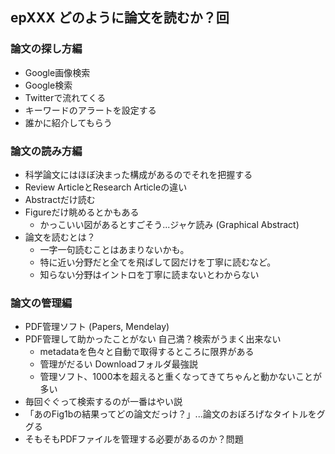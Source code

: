 ## epXXX どのように論文を読むか？回
### 論文の探し方編
- Google画像検索
- Google検索
- Twitterで流れてくる
- キーワードのアラートを設定する
- 誰かに紹介してもらう

### 論文の読み方編
- 科学論文にはほぼ決まった構成があるのでそれを把握する
- Review ArticleとResearch Articleの違い
- Abstractだけ読む
- Figureだけ眺めるとかもある
  - かっこいい図があるとすごそう...ジャケ読み (Graphical Abstract)
- 論文を読むとは？
  - 一字一句読むことはあまりないかも。
  - 特に近い分野だと全てを飛ばして図だけを丁寧に読むなど。
  - 知らない分野はイントロを丁寧に読まないとわからない

### 論文の管理編
- PDF管理ソフト (Papers, Mendelay)
- PDF管理して助かったことがない 自己満？検索がうまく出来ない
  - metadataを色々と自動で取得するところに限界がある
  - 管理がだるい Downloadフォルダ最強説
  - 管理ソフト、1000本を超えると重くなってきてちゃんと動かないことが多い
- 毎回ぐぐって検索するのが一番はやい説
- 「あのFig1bの結果ってどの論文だっけ？」...論文のおぼろげなタイトルをググる
- そもそもPDFファイルを管理する必要があるのか？問題
